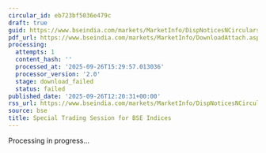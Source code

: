 ```yaml
---
circular_id: eb723bf5036e479c
draft: true
guid: https://www.bseindia.com/markets/MarketInfo/DispNoticesNCirculars.aspx?Noticeid={020AB454-EDCB-4B4E-A0EA-DA735E0B2E49}&noticeno=20250926-49&dt=09/26/2025&icount=49&totcount=73&flag=0
pdf_url: https://www.bseindia.com/markets/MarketInfo/DownloadAttach.aspx?id=20250926-49&attachedId=
processing:
  attempts: 1
  content_hash: ''
  processed_at: '2025-09-26T15:29:57.013036'
  processor_version: '2.0'
  stage: download_failed
  status: failed
published_date: '2025-09-26T12:20:31+00:00'
rss_url: https://www.bseindia.com/markets/MarketInfo/DispNoticesNCirculars.aspx?Noticeid={020AB454-EDCB-4B4E-A0EA-DA735E0B2E49}&noticeno=20250926-49&dt=09/26/2025&icount=49&totcount=73&flag=0
source: bse
title: Special Trading Session for BSE Indices
---
```


Processing in progress...